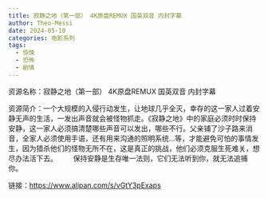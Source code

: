```yaml
---
title: 寂静之地（第一部） 4K原盘REMUX 国英双音 内封字幕
author: Theo-Messi
date: 2024-05-10
categories: 电影系列
tags:
  - 惊悚
  - 恐怖
  - 剧情
---
```


资源名称：寂静之地（第一部） 4K原盘REMUX 国英双音 内封字幕

资源简介：一个大规模的入侵行动发生，让地球几乎全灭，幸存的这一家人过着安静无声的生活，一发出声音就会被怪物抓走。《寂静之地》中的家庭必须时时保持安静，这一家人必须搞清楚哪些声音可以发出，哪些不行。父亲铺了沙子路来消音，全家人必须使用手语，还有用来沟通的照明系统…等，才能避免可怕的事情发生，因为猎杀他们的怪物无所不在，这是真正的挑战，他们必须克服生死难关，想尽办法活下去。
　　保持安静是生存唯一法则，它们无法听到你，就无法追捕你。

链接：https://www.alipan.com/s/vGtY3pExaps
